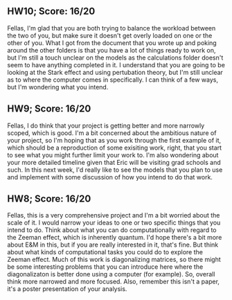 ## HW10; Score: 16/20

Fellas, I'm glad that you are both trying to balance the workload between the two of you, but make sure it doesn't get overly loaded on one or the other of you. What I got from the document that you wrote up and poking around the other folders is that you have a lot of things ready to work on, but I'm still a touch unclear on the models as the calculations folder doesn't seem to have anything completed in it. I understand that you are going to be looking at the Stark effect and using pertubation theory, but I'm still unclear as to where the computer comes in specifically. I can think of a few ways, but I'm wondering what you intend.

## HW9; Score: 16/20

Fellas, I do think that your project is getting better and more narrowly scoped, which is good. I'm a bit concerned about the ambitious nature of your project, so I'm hoping that as you work through the first example of it, which should be a reproduction of some exisiting work, right, that you start to see what you might further limit your work to. I'm also wondering about your more detailed timeline given that Eric will be visiting grad schools and such. In this next week, I'd really like to see the models that you plan to use and implement with some discussion of how you intend to do that work.

## HW8; Score: 16/20

Fellas, this is a very comprehensive project and I'm a bit worried about the scale of it. I would narrow your ideas to one or two specific things that you intend to do. Think about what you can do computationally with regard to the Zeeman effect, which is inherently quantum. I'd hope there's a bit more about E&M in this, but if you are really interested in it, that's fine. But think about what kinds of computational tasks you could do to explore the Zeeman effect. Much of this work is diagonalizing matrices, so there might be some interesting problems that you can introduce here where the diagonalizaton is better done using a computer (for example). So, overall think more narrowed and more focused. Also, remember this isn't a paper, it's a poster presentation of your analysis.
